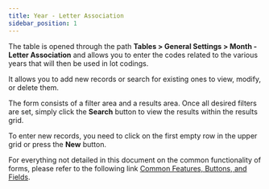 ```yaml
---
title: Year - Letter Association
sidebar_position: 1
---
```


The table is opened through the path **Tables > General Settings > Month - Letter Association** and allows you to enter the codes related to the various years that will then be used in lot codings.

It allows you to add new records or search for existing ones to view, modify, or delete them.

The form consists of a filter area and a results area. Once all desired filters are set, simply click the **Search** button to view the results within the results grid.

To enter new records, you need to click on the first empty row in the upper grid or press the **New** button.

For everything not detailed in this document on the common functionality of forms, please refer to the following link [Common Features, Buttons, and Fields](/docs/guide/common).
